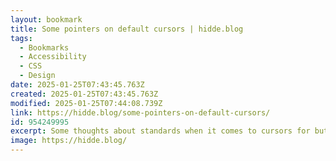 ```yaml
---
layout: bookmark
title: Some pointers on default cursors | hidde.blog
tags:
  - Bookmarks
  - Accessibility
  - CSS
  - Design
date: 2025-01-25T07:43:45.763Z
created: 2025-01-25T07:43:45.763Z
modified: 2025-01-25T07:44:08.739Z
link: https://hidde.blog/some-pointers-on-default-cursors/
id: 954249995
excerpt: Some thoughts about standards when it comes to cursors for buttons.
image: https://hidde.blog/
---
```


